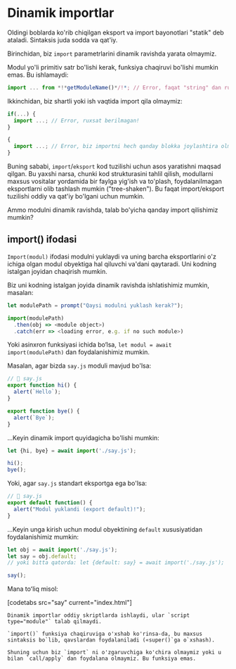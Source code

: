 # Dinamik importlar
Oldingi boblarda ko'rib chiqilgan eksport va import bayonotlari "statik" deb ataladi. Sintaksis juda sodda va qat'iy.

Birinchidan, biz `import` parametrlarini dinamik ravishda yarata olmaymiz.

Modul yo'li primitiv satr bo'lishi kerak, funksiya chaqiruvi bo'lishi mumkin emas. Bu ishlamaydi:

```js
import ... from *!*getModuleName()*/!*; // Error, faqat "string" dan ruxsat berilgan
```

Ikkinchidan, biz shartli yoki ish vaqtida import qila olmaymiz:

```js
if(...) {
  import ...; // Error, ruxsat berilmagan!
}

{
  import ...; // Error, biz importni hech qanday blokka joylashtira olmaymiz
}
```

Buning sababi, `import`/`eksport` kod tuzilishi uchun asos yaratishni maqsad qilgan. Bu yaxshi narsa, chunki kod strukturasini tahlil qilish, modullarni maxsus vositalar yordamida bir faylga yig'ish va to'plash, foydalanilmagan eksportlarni olib tashlash mumkin ("tree-shaken"). Bu faqat import/eksport tuzilishi oddiy va qat'iy bo'lgani uchun mumkin.

Ammo modulni dinamik ravishda, talab bo'yicha qanday import qilishimiz mumkin?

## import() ifodasi

`Import(modul)` ifodasi modulni yuklaydi va uning barcha eksportlarini o'z ichiga olgan modul obyektiga hal qiluvchi va'dani qaytaradi. Uni kodning istalgan joyidan chaqirish mumkin.

Biz uni kodning istalgan joyida dinamik ravishda ishlatishimiz mumkin, masalan:

```js
let modulePath = prompt("Qaysi modulni yuklash kerak?");

import(modulePath)
  .then(obj => <module object>)
  .catch(err => <loading error, e.g. if no such module>)
```

Yoki asinxron funksiyasi ichida bo‘lsa, `let modul = await import(modulePath)` dan foydalanishimiz mumkin.

Masalan, agar bizda `say.js` moduli mavjud bo'lsa:

```js
// 📁 say.js
export function hi() {
  alert(`Hello`);
}

export function bye() {
  alert(`Bye`);
}
```

...Keyin dinamik import quyidagicha bo'lishi mumkin:

```js
let {hi, bye} = await import('./say.js');

hi();
bye();
```

Yoki, agar `say.js` standart eksportga ega bo'lsa:

```js
// 📁 say.js
export default function() {
  alert("Modul yuklandi (export default)!");
}
```

...Keyin unga kirish uchun modul obyektining `default` xususiyatidan foydalanishimiz mumkin:

```js
let obj = await import('./say.js');
let say = obj.default;
// yoki bitta qatorda: let {default: say} = await import('./say.js');

say();
```

Mana toʻliq misol:

[codetabs src="say" current="index.html"]

```smart
Dinamik importlar oddiy skriptlarda ishlaydi, ular `script type="module"` talab qilmaydi.
```

```smart
`import()` funksiya chaqiruviga o'xshab ko'rinsa-da, bu maxsus sintaksis bo`lib, qavslardan foydalaniladi («super()`ga o`xshash).

Shuning uchun biz `import` ni o'zgaruvchiga ko'chira olmaymiz yoki u bilan `call/apply` dan foydalana olmaymiz. Bu funksiya emas.
```

